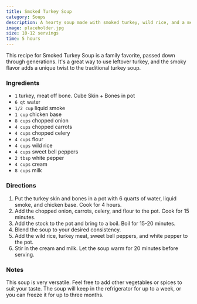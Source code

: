 ```yaml
---
title: Smoked Turkey Soup
category: Soups
description: A hearty soup made with smoked turkey, wild rice, and a medley of vegetables. Perfect for a cold day or when you're feeling under the weather.
image: placeholder.jpg
size: 10-12 servings
time: 5 hours
---
```


This recipe for Smoked Turkey Soup is a family favorite, passed down through generations. It's a great way to use leftover turkey, and the smoky flavor adds a unique twist to the traditional turkey soup.

### Ingredients

* `1` turkey, meat off bone. Cube Skin + Bones in pot
* `6 qt` water
* `1/2 cup` liquid smoke
* `1 cup` chicken base
* `8 cups` chopped onion
* `4 cups` chopped carrots
* `4 cups` chopped celery
* `4 cups` flour
* `4 cups` wild rice
* `4 cups` sweet bell peppers
* `2 tbsp` white pepper
* `4 cups` cream
* `8 cups` milk

### Directions

1. Put the turkey skin and bones in a pot with 6 quarts of water, liquid smoke, and chicken base. Cook for 4 hours.
2. Add the chopped onion, carrots, celery, and flour to the pot. Cook for 15 minutes.
3. Add the stock to the pot and bring to a boil. Boil for 15-20 minutes.
4. Blend the soup to your desired consistency.
5. Add the wild rice, turkey meat, sweet bell peppers, and white pepper to the pot.
6. Stir in the cream and milk. Let the soup warm for 20 minutes before serving.

### Notes

This soup is very versatile. Feel free to add other vegetables or spices to suit your taste. The soup will keep in the refrigerator for up to a week, or you can freeze it for up to three months.